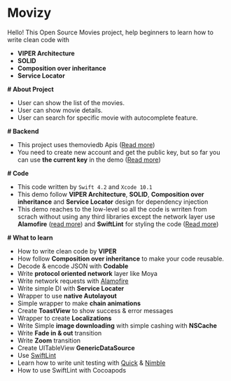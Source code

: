# Movizy

Hello!
This Open Source Movies project, help beginners to learn how to write clean code with 
* **VIPER Architecture**
* **SOLID**
* **Composition over inheritance** 
* **Service Locator** 

**# About Project**
- User can show the list of the movies.
- User can show movie details.
- User can search for specific movie with autocomplete feature.

**# Backend** 
- This project uses themoviedb Apis ([Read more](https://developers.themoviedb.org/3/getting-started/introduction))
- You need to create new account and get the public key, but so far you can use **the current key** in the demo ([Read more](https://www.themoviedb.org/settings/api))

**# Code**
- This code written by `Swift 4.2` and `Xcode 10.1`
- This demo follow **VIPER Architecture**, **SOLID**, **Composition over inheritance** and **Service Locator** design for dependency injection
- This demo reaches to the low-level so all the code is wrriten from scrach without using any third libraries except the network layer use **Alamofire** ([read more](https://github.com/Alamofire/Alamofire)) and **SwiftLint** for styling the code ([Read more](https://github.com/realm/SwiftLint))


**# What to learn**
- How to write clean code by **VIPER**
- How follow **Composition over inheritance** to make your code reusable.
- Decode & encode JSON with **Codable**
- Write **protocol oriented network** layer like Moya
- Write network requests with [Alamofire](https://github.com/Alamofire/Alamofire)
- Write simple DI with **Service Locater**
- Wrapper to use **native Autolayout**
- Simple wrapper to make **chain animations**
- Create **ToastView** to show success & error messages
- Wrapper to create **Localizations**
- Write Simple **image downloading** with simple cashing with **NSCache**
- Write **Fade in & out** transition
- Write **Zoom** transition
- Create UITableView **GenericDataSource**
- Use [SwiftLint](https://github.com/realm/SwiftLint)
- Learn how to write unit testing with [Quick](https://github.com/Quick/Quick) & [Nimble](https://github.com/Quick/Nimble)
- How to use SwiftLint with Cocoapods
